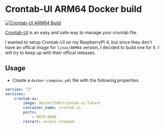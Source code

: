 # Crontab-UI ARM64 Docker build

[![Crontab-UI ARM64 Build](https://github.com/Dexter2389/arm64-docker-build/actions/workflows/crontab-ui-build.yml/badge.svg)](https://github.com/Dexter2389/arm64-docker-build/actions/workflows/crontab-ui-build.yml)

[Crontab-UI](https://github.com/alseambusher/crontab-ui) is an easy and safe way to manage your crontab file.

I wanted to setup Crontab-UI on my RaspberryPi 4, but since they don't have an offical image for `linux/ARM64` version, I decided to build one for it. I will try to keep up with their offical releases.

## Usage

- Create a `docker-compose.yml` file with the following properties.

```yaml
version: "3"
services:
    crontab-ui:
        image: dexter2389/crontab-ui:latest
        container_name: crontab-ui
        ports:
            - 9879:8000
        restart: unless-stopped

```
